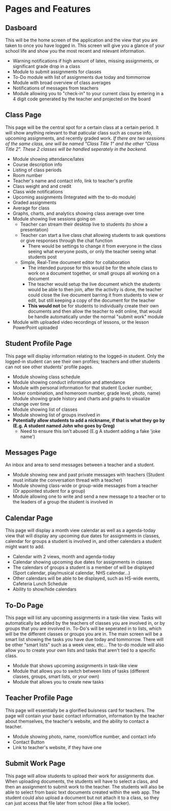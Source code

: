 # Pages and Features

## Dasboard

This will be the home screen of the application and the view that you are taken to once you have logged in. This screen will give you a glance of your school life and show you the most recent and relevant information.

- Warning notifications if high amount of lates, missing assignments, or significant grade drop in a class
- Module to submit assignments for classes
- To-Do module with list of assignments due today and tommorrow
- Module with broad overview of class averages
- Notifications of messages from teachers
- Module allowing you to "check-in" to your current class by entering in a 4 digit code generated by the teacher and projected on the board

## Class Page

This page will be the central spot for a certain class at a certain period. It will show anything relevant to that paticular class such as course info, upcoming assignments, and recently graded work. *If there are two sessions of the same class, one will be named "Class Title 1" and the other "Class Title 2". These 2 classes will be handled seperately in the backend.*

- Module showing attendance/lates
- Course description info
- Listing of class periods
- Room number
- Teacher's name and contact info, link to teacher's profile
- Class weight and and credit
- Class wide notifications
- Upcoming assignments (Integrated with the to-do module)
- Graded assignments
- Average for class
- Graphs, charts, and analytics showing class average over time
- Module showing live sessions going on
	- Teacher can stream their desktop live to students (to show a presentation)
	- Teacher can start a live class chat allowing students to ask questions or give responses through the chat function
		- There would be settings to change it from everyone in the class seeing what everyone posts, or only the teacher seeing what students post
	- Simple, Real-Time document editor for collaboration
		- The intended purpose for this would be for the whole class to work on a document together, or small groups all working on a document
		- The teacher would setup the live document which the students would be able to then join, after the activity is done, the teacher could close the live document barring it from students to view or edit, but still keeping a copy of the document for the teacher
		- **This would not** be for students to individually create their own documents and then allow the teacher to edit online, that would be handle automatically under the normal "submit work" module
- Module with uploaded video recordings of lessons, or the lesson PowerPoint uploaded

## Student Profile Page

This page will display information relating to the logged-in student. Only the logged-in student can see their own profiles; teachers and other students can not see other students' profile pages.

- Module showing class schedule
- Module showing conduct information and attendance
- Module with personal information for that student (Locker number, locker combination, and homeroom number, grade level, photo, name)
- Module showing grade history and charts and graphs to visualize change over time
- Module showing list of classes
- Module showing list of groups involved in
- **Potentially allow students to add a nickname, if that is what they go by (E.g. A student named John who goes by Greg)**
	- Need to ensure this isn't abused (E.g A student adding a fake 'joke name')

## Messages Page

An inbox and area to send messages between a teacher and a student.

- Module showing new and past private messages with teachers (Student must initiate the conversation thread with a teacher)
- Module showing class-wide or group-wide messages from a teacher (Or appointed student for a group)
- Module allowing one to write and send a new message to a teacher or to the leaders of a group the student is involved in

## Calendar Page

This page will display a month view calendar as well as a agenda-today view that will display any upcoming due dates for assignments in classes, calendar for groups a student is involved in, and other calendars a student might want to add.

- Calendar with 2 views, month and agenda-today
- Calendar showing upcoming due dates for assignments in classes
- The calendars of groups a student is a member of will be displayed (Sport calendar, play/musical calendar, NHS calendar...)
- Other calendars will be able to be displayed, such as HS-wide events, Cafeteria Lunch Schedule
- Ability to show/hide calendars

## To-Do Page

This page will list any upcoming assignments in a task-like view. Tasks will automatically be added by the teachers of classes you are involved in, or by groups that you are involved in. To-Do's will be seperated in to lists, which will be the different classes or groups you are in. The main screen will be a smart list showing the tasks you have due today and tommorrow. There will be other "smart lists" such as a week view, etc... The to-do module will also allow you to create your own lists and tasks that aren't tied to a specific class.

- Module that shows upcoming assignments in task-like view
- Module that allows you to switch between lists of tasks (different classes, groups, smart lists, or your own)
- Module that allows you to create new tasks

## Teacher Profile Page

This page will essentially be a glorified buisness card for teachers. The page will contain your basic contact information, information by the teacher about themselves, the teacher's website, and the ability to contact a teacher.

- Module showing photo, name, room/office number, and contact info
- Contact Button
- Link to teacher's website, if they have one

## Submit Work Page

This page will allow students to upload their work for assignments due. When uploading documents, the students will have to select a class, and then an assignment to submit work to the teacher. The students will also be able to select from basic text documents created within the web app. The student could also upload a document but not attach it to a class, so they can just access that file later from school (like a file locker).